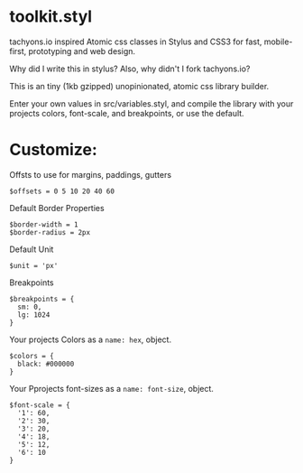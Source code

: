 # toolkit.styl
tachyons.io inspired Atomic css classes in Stylus and CSS3 for fast, mobile-first, prototyping and web design.


Why did I write this in stylus? Also, why didn't I fork tachyons.io?

This is an tiny (1kb gzipped) unopinionated, atomic css library builder. 

Enter your own values in src/variables.styl, and compile the library with your projects colors, font-scale, and breakpoints, or use the default.

# Customize:

Offsts to use for margins, paddings, gutters
```
$offsets = 0 5 10 20 40 60
```

Default Border Properties
```
$border-width = 1
$border-radius = 2px
```

Default Unit
```
$unit = 'px'
```

Breakpoints
```
$breakpoints = {
  sm: 0,
  lg: 1024
}
```

Your projects Colors as a `name: hex`, object.
```
$colors = {
  black: #000000
}
```

Your Pprojects font-sizes as a `name: font-size`, object.
```
$font-scale = {
  '1': 60,
  '2': 30,
  '3': 20,
  '4': 18,
  '5': 12,
  '6': 10
}
```
